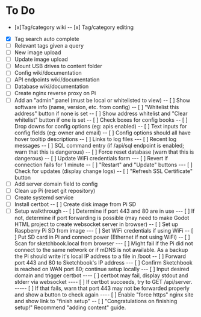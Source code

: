 # To Do

- [x]Tag/category wiki
-- [x] Tag/category editing
- [x] Tag search auto complete
- [ ] Relevant tags given a query
- [ ] New image upload
- [ ] Update image upload
- [ ] Mount USB drives to content folder
- [ ] Config wiki/documentation
- [ ] API endpoints wiki/documentation
- [ ] Database wiki/documentation
- [ ] Create nginx reverse proxy on Pi
- [ ] Add an "admin" panel (must be local or whitelisted to view)
-- [ ] Show software info (name, version, etc. from config)
-- [ ] "Whitelist this address" button if none is set
-- [ ] Show address whitelist and "Clear whitelist" button if one is set
-- [ ] Check boxes for config books
-- [ ] Drop downs for config options (eg: apis enabled)
-- [ ] Text inputs for config fields (eg: owner and email)
-- [ ] Config options should all have hover tooltip descriptions
-- [ ] Links to log files
--- [ ] Recent log messages
-- [ ] SQL command entry (if /api/sql endpoint is enabled; warn that this is dangerous)
-- [ ] Force reset database (warn that this is dangerous)
-- [ ] Update WiFi credentials form
--- [ ] Revert if connection fails for 1 minute
-- [ ] "Restart" and "Update" buttons
---  [ ] Check for updates (display change logs)
-- [ ] "Refresh SSL Certificate" button
- [ ] Add server domain field to config
- [ ] Clean up Pi (reset git repository)
- [ ] Create systemd service
- [ ] Install certbot
-- [ ] Create disk image from Pi SD
- [ ] Setup walkthrough
-- [ ] Determine if port 443 and 80 are in use
--- [ ] If not, determine if port forwarding is possible (may need to make Godot HTML project to create websocket server in browser)
-- [ ] Set up Raspberry Pi SD from image
--- [ ] Set WiFi credentials if using WiFi
-- [ ] Put SD card in Pi and connect power (Ethernet if not using WiFi)
-- [ ] Scan for sketchbook.local from browser
--- [ ] Might fail if the Pi did not connect to the same network or if mDNS is not available. As a backup the Pi should write it's local IP address to a file in /boot
-- [ ] Forward port 443 and 80 to Sketchbook's IP address
--- [ ] Confirm Sketchbook is reached on WAN port 80; continue setup locally
--- [ ] Input desired domain and trigger certbot
---- [ ] certbot may fail, display stdout and stderr via websocket
---- [ ] If certbot succeeds, try to GET /api/server.
----- [ ] If that fails, warn that port 443 may not be forwarded properly and show a button to check again
---- [ ] Enable "force https" nginx site and show link to "finish setup"
-- [ ] "Congratulations on finishing setup!" Recommend "adding content" guide.
